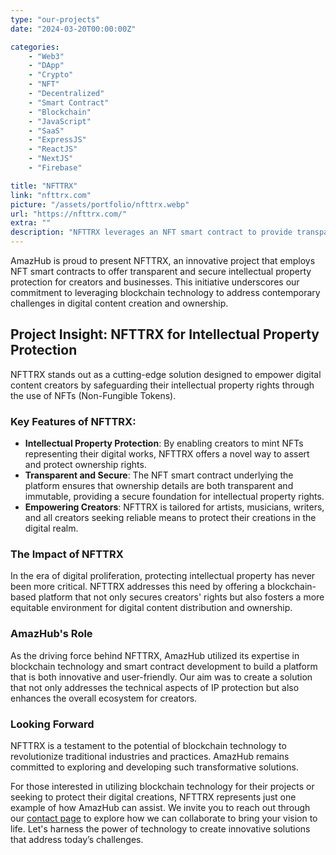 ```yaml
---
type: "our-projects"
date: "2024-03-20T00:00:00Z"

categories: 
    - "Web3"
    - "DApp"
    - "Crypto"
    - "NFT"
    - "Decentralized"
    - "Smart Contract"
    - "Blockchain"
    - "JavaScript"
    - "SaaS"
    - "ExpressJS"
    - "ReactJS"
    - "NextJS"
    - "Firebase"

title: "NFTTRX"
link: "nfttrx.com"
picture: "/assets/portfolio/nfttrx.webp"
url: "https://nfttrx.com/"
extra: ""
description: "NFTTRX leverages an NFT smart contract to provide transparent and secure intellectual property protection, ensuring ownership rights, copy rights, and digital content protection for creators and businesses."
---
```

AmazHub is proud to present NFTTRX, an innovative project that employs NFT smart contracts to offer transparent and secure intellectual property protection for creators and businesses. This initiative underscores our commitment to leveraging blockchain technology to address contemporary challenges in digital content creation and ownership.

## Project Insight: NFTTRX for Intellectual Property Protection
NFTTRX stands out as a cutting-edge solution designed to empower digital content creators by safeguarding their intellectual property rights through the use of NFTs (Non-Fungible Tokens).

### Key Features of NFTTRX:
- **Intellectual Property Protection**: By enabling creators to mint NFTs representing their digital works, NFTTRX offers a novel way to assert and protect ownership rights.
- **Transparent and Secure**: The NFT smart contract underlying the platform ensures that ownership details are both transparent and immutable, providing a secure foundation for intellectual property rights.
- **Empowering Creators**: NFTTRX is tailored for artists, musicians, writers, and all creators seeking reliable means to protect their creations in the digital realm.

### The Impact of NFTTRX
In the era of digital proliferation, protecting intellectual property has never been more critical. NFTTRX addresses this need by offering a blockchain-based platform that not only secures creators' rights but also fosters a more equitable environment for digital content distribution and ownership.

### AmazHub's Role
As the driving force behind NFTTRX, AmazHub utilized its expertise in blockchain technology and smart contract development to build a platform that is both innovative and user-friendly. Our aim was to create a solution that not only addresses the technical aspects of IP protection but also enhances the overall ecosystem for creators.

### Looking Forward
NFTTRX is a testament to the potential of blockchain technology to revolutionize traditional industries and practices. AmazHub remains committed to exploring and developing such transformative solutions.

For those interested in utilizing blockchain technology for their projects or seeking to protect their digital creations, NFTTRX represents just one example of how AmazHub can assist. We invite you to reach out through our [contact page](https://vasilkoff.com/contact-us) to explore how we can collaborate to bring your vision to life. Let's harness the power of technology to create innovative solutions that address today’s challenges.